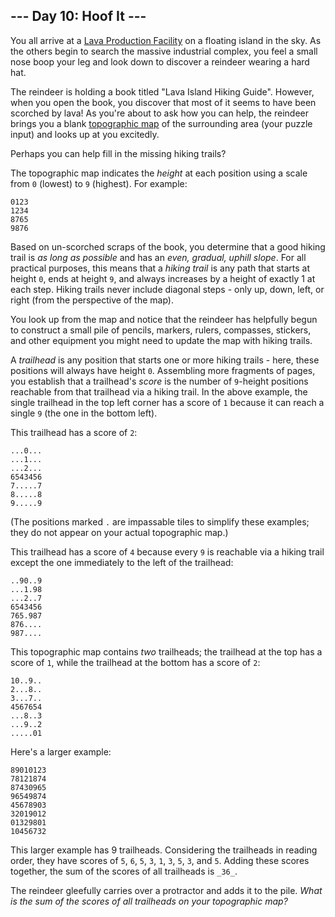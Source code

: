 ## \--- Day 10: Hoof It ---

You all arrive at a [Lava Production Facility](/2023/day/15) on a floating island in the sky. As the others begin to
search the massive industrial complex, you feel a small nose boop your leg and look down to discover a reindeer wearing
a hard hat.

The reindeer is holding a book titled "Lava Island Hiking Guide". However, when you open the book, you discover that
most of it seems to have been scorched by lava! As you're about to ask how you can help, the reindeer brings you a blank
[topographic map](https://en.wikipedia.org/wiki/Topographic%5Fmap) of the surrounding area (your puzzle input) and looks
up at you excitedly.

Perhaps you can help fill in the missing hiking trails?

The topographic map indicates the _height_ at each position using a scale from `0` (lowest) to `9` (highest). For
example:

```
0123
1234
8765
9876

```

Based on un-scorched scraps of the book, you determine that a good hiking trail is _as long as possible_ and has an
_even, gradual, uphill slope_. For all practical purposes, this means that a _hiking trail_ is any path that starts at
height `0`, ends at height `9`, and always increases by a height of exactly 1 at each step. Hiking trails never include
diagonal steps - only up, down, left, or right (from the perspective of the map).

You look up from the map and notice that the reindeer has helpfully begun to construct a small pile of pencils, markers,
rulers, compasses, stickers, and other equipment you might need to update the map with hiking trails.

A _trailhead_ is any position that starts one or more hiking trails - here, these positions will always have height `0`.
Assembling more fragments of pages, you establish that a trailhead's _score_ is the number of `9`\-height positions
reachable from that trailhead via a hiking trail. In the above example, the single trailhead in the top left corner has
a score of `1` because it can reach a single `9` (the one in the bottom left).

This trailhead has a score of `2`:

```
...0...
...1...
...2...
6543456
7.....7
8.....8
9.....9

```

(The positions marked `.` are impassable tiles to simplify these examples; they do not appear on your actual topographic
map.)

This trailhead has a score of `4` because every `9` is reachable via a hiking trail except the one immediately to the
left of the trailhead:

```
..90..9
...1.98
...2..7
6543456
765.987
876....
987....

```

This topographic map contains _two_ trailheads; the trailhead at the top has a score of `1`, while the trailhead at the
bottom has a score of `2`:

```
10..9..
2...8..
3...7..
4567654
...8..3
...9..2
.....01

```

Here's a larger example:

```
89010123
78121874
87430965
96549874
45678903
32019012
01329801
10456732

```

This larger example has 9 trailheads. Considering the trailheads in reading order, they have scores of `5`, `6`, `5`,
`3`, `1`, `3`, `5`, `3`, and `5`. Adding these scores together, the sum of the scores of all trailheads is `_36_`.

The reindeer gleefully carries over a protractor and adds it to the pile. _What is the sum of the scores of all
trailheads on your topographic map?_
